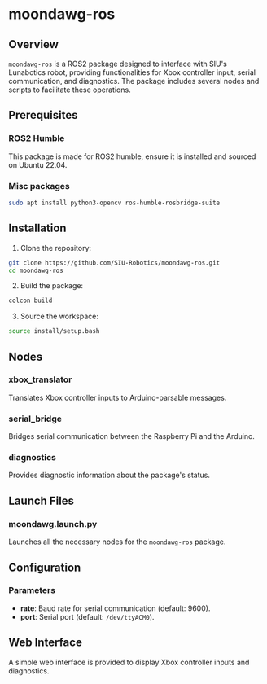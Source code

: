 # moondawg-ros

## Overview

`moondawg-ros` is a ROS2 package designed to interface with SIU's Lunabotics robot, providing functionalities for Xbox controller input, serial communication, and diagnostics. The package includes several nodes and scripts to facilitate these operations.


## Prerequisites
### ROS2 Humble
This package is made for ROS2 humble, ensure it is installed and sourced on Ubuntu 22.04.
### Misc packages
```bash
sudo apt install python3-opencv ros-humble-rosbridge-suite 
```

## Installation
1. Clone the repository:
```bash
git clone https://github.com/SIU-Robotics/moondawg-ros.git
cd moondawg-ros
```

2. Build the package:
```bash
colcon build
```

3. Source the workspace:
```bash
source install/setup.bash
```

## Nodes

### xbox_translator

Translates Xbox controller inputs to Arduino-parsable messages.

### serial_bridge

Bridges serial communication between the Raspberry Pi and the Arduino.

### diagnostics

Provides diagnostic information about the package's status.

## Launch Files

### moondawg.launch.py

Launches all the necessary nodes for the `moondawg-ros` package.


## Configuration

### Parameters

- **rate**: Baud rate for serial communication (default: 9600).
- **port**: Serial port (default: `/dev/ttyACM0`).

## Web Interface

A simple web interface is provided to display Xbox controller inputs and diagnostics.
